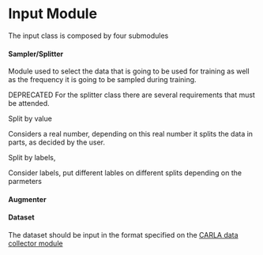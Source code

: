 Input Module
============

The input class is composed by four submodules


#### Sampler/Splitter

Module used to select the data that is going to
be used for training as well as the frequency it is going
to be sampled during training.

DEPRECATED
For the splitter class there are several
requirements that must be attended.

Split by value

Considers a real number, depending on this real number it
splits the data in parts, as decided by the user.

Split by labels,

Consider labels, put different lables on different splits
depending on the parmeters



#### Augmenter


#### Dataset

The dataset should be input in the format specified
on the [CARLA data collector module](https://github.com/carla-simulator/data-collector/blob/master/docs/dataset_format_description.md)



